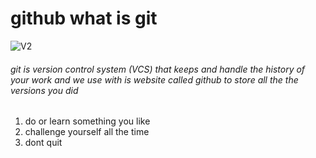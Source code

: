 # github what is git 


![V2](https://www.codematters.online/wp-content/uploads/2019/09/Git-Logo-2Color.png)


###### git is version control system (VCS) that keeps and handle the history of your work and we use with is website called github to store all the the versions you did 


1. do or learn something you like 
2. challenge yourself all the time 
3. dont quit 